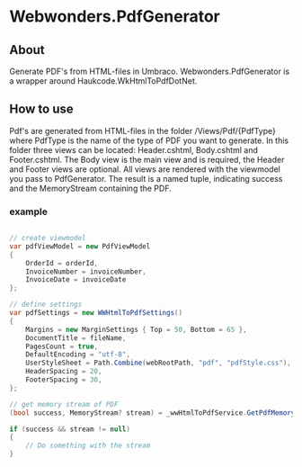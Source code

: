 # Webwonders.PdfGenerator


## About
Generate PDF's from HTML-files in Umbraco.
Webwonders.PdfGenerator is a wrapper around Haukcode.WkHtmlToPdfDotNet.


## How to use
Pdf's are generated from HTML-files in the folder /Views/Pdf/{PdfType} where PdfType is the name of the type of PDF you want to generate.
In this folder three views can be located: Header.cshtml, Body.cshtml and Footer.cshtml.
The Body view is the main view and is required, the Header and Footer views are optional.
All views are rendered with the viewmodel you pass to PdfGenerator.
The result is a named tuple, indicating success and the MemoryStream containing the PDF.



### example

```csharp

// create viewmodel
var pdfViewModel = new PdfViewModel
{
    OrderId = orderId,
    InvoiceNumber = invoiceNumber,
    InvoiceDate = invoiceDate
};

// define settings
var pdfSettings = new WWHtmlToPdfSettings()
{
    Margins = new MarginSettings { Top = 50, Bottom = 65 },
    DocumentTitle = fileName,
    PagesCount = true,
    DefaultEncoding = "utf-8",
    UserStyleSheet = Path.Combine(webRootPath, "pdf", "pdfStyle.css"),
    HeaderSpacing = 20,
    FooterSpacing = 30,
};

// get memory stream of PDF
(bool success, MemoryStream? stream) = _wwHtmlToPdfService.GetPdfMemoryStream("Invoice", pdfViewModel, pdfSettings);

if (success && stream != null)
{
    // Do something with the stream
}

```

